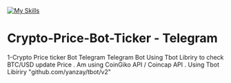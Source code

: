 [![My Skills](https://skillicons.dev/icons?i=bots,go)](https://skillicons.dev)
# Crypto-Price-Bot-Ticker - Telegram
1-Crypto Price ticker Bot Telegram
Telegram Bot Using Tbot Libriry to check BTC/USD update Price .
Am using CoinGiko API / Coincap API .
Using Tbot Libiriry "github.com/yanzay/tbot/v2"
